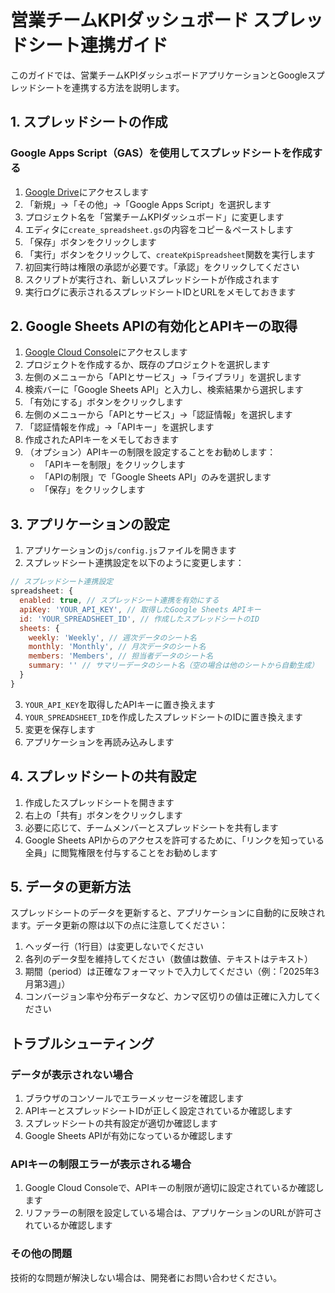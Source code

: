 # 営業チームKPIダッシュボード スプレッドシート連携ガイド

このガイドでは、営業チームKPIダッシュボードアプリケーションとGoogleスプレッドシートを連携する方法を説明します。

## 1. スプレッドシートの作成

### Google Apps Script（GAS）を使用してスプレッドシートを作成する

1. [Google Drive](https://drive.google.com/)にアクセスします
2. 「新規」→「その他」→「Google Apps Script」を選択します
3. プロジェクト名を「営業チームKPIダッシュボード」に変更します
4. エディタに`create_spreadsheet.gs`の内容をコピー＆ペーストします
5. 「保存」ボタンをクリックします
6. 「実行」ボタンをクリックして、`createKpiSpreadsheet`関数を実行します
7. 初回実行時は権限の承認が必要です。「承認」をクリックしてください
8. スクリプトが実行され、新しいスプレッドシートが作成されます
9. 実行ログに表示されるスプレッドシートIDとURLをメモしておきます

## 2. Google Sheets APIの有効化とAPIキーの取得

1. [Google Cloud Console](https://console.cloud.google.com/)にアクセスします
2. プロジェクトを作成するか、既存のプロジェクトを選択します
3. 左側のメニューから「APIとサービス」→「ライブラリ」を選択します
4. 検索バーに「Google Sheets API」と入力し、検索結果から選択します
5. 「有効にする」ボタンをクリックします
6. 左側のメニューから「APIとサービス」→「認証情報」を選択します
7. 「認証情報を作成」→「APIキー」を選択します
8. 作成されたAPIキーをメモしておきます
9. （オプション）APIキーの制限を設定することをお勧めします：
   - 「APIキーを制限」をクリックします
   - 「APIの制限」で「Google Sheets API」のみを選択します
   - 「保存」をクリックします

## 3. アプリケーションの設定

1. アプリケーションの`js/config.js`ファイルを開きます
2. スプレッドシート連携設定を以下のように変更します：

```javascript
// スプレッドシート連携設定
spreadsheet: {
  enabled: true, // スプレッドシート連携を有効にする
  apiKey: 'YOUR_API_KEY', // 取得したGoogle Sheets APIキー
  id: 'YOUR_SPREADSHEET_ID', // 作成したスプレッドシートのID
  sheets: {
    weekly: 'Weekly', // 週次データのシート名
    monthly: 'Monthly', // 月次データのシート名
    members: 'Members', // 担当者データのシート名
    summary: '' // サマリーデータのシート名（空の場合は他のシートから自動生成）
  }
}
```

3. `YOUR_API_KEY`を取得したAPIキーに置き換えます
4. `YOUR_SPREADSHEET_ID`を作成したスプレッドシートのIDに置き換えます
5. 変更を保存します
6. アプリケーションを再読み込みします

## 4. スプレッドシートの共有設定

1. 作成したスプレッドシートを開きます
2. 右上の「共有」ボタンをクリックします
3. 必要に応じて、チームメンバーとスプレッドシートを共有します
4. Google Sheets APIからのアクセスを許可するために、「リンクを知っている全員」に閲覧権限を付与することをお勧めします

## 5. データの更新方法

スプレッドシートのデータを更新すると、アプリケーションに自動的に反映されます。データ更新の際は以下の点に注意してください：

1. ヘッダー行（1行目）は変更しないでください
2. 各列のデータ型を維持してください（数値は数値、テキストはテキスト）
3. 期間（period）は正確なフォーマットで入力してください（例：「2025年3月第3週」）
4. コンバージョン率や分布データなど、カンマ区切りの値は正確に入力してください

## トラブルシューティング

### データが表示されない場合

1. ブラウザのコンソールでエラーメッセージを確認します
2. APIキーとスプレッドシートIDが正しく設定されているか確認します
3. スプレッドシートの共有設定が適切か確認します
4. Google Sheets APIが有効になっているか確認します

### APIキーの制限エラーが表示される場合

1. Google Cloud Consoleで、APIキーの制限が適切に設定されているか確認します
2. リファラーの制限を設定している場合は、アプリケーションのURLが許可されているか確認します

### その他の問題

技術的な問題が解決しない場合は、開発者にお問い合わせください。 
